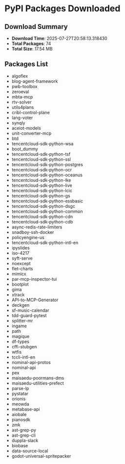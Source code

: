 # PyPI Packages Downloaded

## Download Summary
- **Download Time**: 2025-07-27T20:58:13.318430
- **Total Packages**: 74
- **Total Size**: 17.54 MB

## Packages List
- algoflex
- blog-agent-framework
- pwb-toolbox
- zeroeval
- mbta-mcp
- rtv-solver
- utils4plans
- cribl-control-plane
- lang-voter
- synqly
- aceiot-models
- unit-converter-mcp
- btd
- tencentcloud-sdk-python-wsa
- boot_dummy
- tencentcloud-sdk-python-tsf
- tencentcloud-sdk-python-ssl
- tencentcloud-sdk-python-postgres
- tencentcloud-sdk-python-ocr
- tencentcloud-sdk-python-oceanus
- tencentcloud-sdk-python-lke
- tencentcloud-sdk-python-live
- tencentcloud-sdk-python-lcic
- tencentcloud-sdk-python-gs
- tencentcloud-sdk-python-essbasic
- tencentcloud-sdk-python-dsgc
- tencentcloud-sdk-python-common
- tencentcloud-sdk-python-cdn
- tencentcloud-sdk-python-cdb
- async-redis-rate-limiters
- snadboy-ssh-docker
- policyengine-us
- tencentcloud-sdk-python-intl-en
- ipyslides
- iso-4217
- syft-serve
- noexcept
- flet-charts
- mimicx
- par-mcp-inspector-tui
- bootplot
- gima
- xtrack
- API-to-MCP-Generator
- deckgen
- sf-music-calendar
- tdd-guard-pytest
- splitter-mr
- ingame
- path
- magique
- df-types
- cffi-stubgen
- wtfis
- tccli-intl-en
- nominal-api-protos
- nominal-api
- pex
- maisaedu-poormans-dms
- maisaedu-utilities-prefect
- parse-lp
- pystatar
- orionis
- meowda
- metabase-api
- aiobale
- pianosdk
- zmk
- ast-grep-py
- ast-grep-cli
- duppla-slack
- biobase
- data-source-local
- godot-universal-spritepacker
